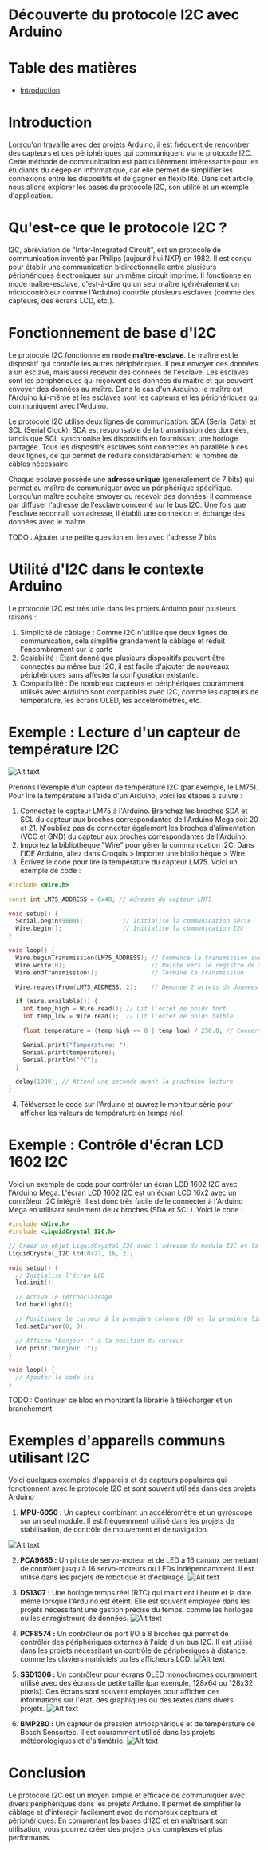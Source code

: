 # Découverte du protocole I2C avec Arduino <!-- omit in toc -->

# Table des matières <!-- omit in toc -->
- [Introduction](#introduction)


# Introduction
Lorsqu'on travaille avec des projets Arduino, il est fréquent de rencontrer des capteurs et des périphériques qui communiquent via le protocole I2C. Cette méthode de communication est particulièrement intéressante pour les étudiants du cégep en informatique, car elle permet de simplifier les connexions entre les dispositifs et de gagner en flexibilité. Dans cet article, nous allons explorer les bases du protocole I2C, son utilité et un exemple d'application.

# Qu'est-ce que le protocole I2C ?
I2C, abréviation de "Inter-Integrated Circuit", est un protocole de communication inventé par Philips (aujourd'hui NXP) en 1982. Il est conçu pour établir une communication bidirectionnelle entre plusieurs périphériques électroniques sur un même circuit imprimé. Il fonctionne en mode maître-esclave, c'est-à-dire qu'un seul maître (généralement un microcontrôleur comme l'Arduino) contrôle plusieurs esclaves (comme des capteurs, des écrans LCD, etc.).

# Fonctionnement de base d'I2C
Le protocole I2C fonctionne en mode **maître-esclave**. Le maître est le dispositif qui contrôle les autres périphériques. Il peut envoyer des données à un esclave, mais aussi recevoir des données de l'esclave. Les esclaves sont les périphériques qui reçoivent des données du maître et qui peuvent envoyer des données au maître. Dans le cas d'un Arduino, le maître est l'Arduino lui-même et les esclaves sont les capteurs et les périphériques qui communiquent avec l'Arduino.

Le protocole I2C utilise deux lignes de communication: SDA (Serial Data) et SCL (Serial Clock). SDA est responsable de la transmission des données, tandis que SCL synchronise les dispositifs en fournissant une horloge partagée. Tous les dispositifs esclaves sont connectés en parallèle à ces deux lignes, ce qui permet de réduire considérablement le nombre de câbles nécessaire.

Chaque esclave possède une **adresse unique** (généralement de 7 bits) qui permet au maître de communiquer avec un périphérique spécifique. Lorsqu'un maître souhaite envoyer ou recevoir des données, il commence par diffuser l'adresse de l'esclave concerné sur le bus I2C. Une fois que l'esclave reconnaît son adresse, il établit une connexion et échange des données avec le maître.

TODO : Ajouter une petite question en lien avec l'adresse 7 bits

# Utilité d'I2C dans le contexte Arduino
Le protocole I2C est très utile dans les projets Arduino pour plusieurs raisons :

1. Simplicité de câblage : Comme I2C n'utilise que deux lignes de communication, cela simplifie grandement le câblage et réduit l'encombrement sur la carte
2. Scalabilité : Étant donné que plusieurs dispositifs peuvent être connectés au même bus I2C, il est facile d'ajouter de nouveaux périphériques sans affecter la configuration existante.
3. Compatibilité : De nombreux capteurs et périphériques couramment utilisés avec Arduino sont compatibles avec I2C, comme les capteurs de température, les écrans OLED, les accéléromètres, etc.

# Exemple : Lecture d'un capteur de température I2C

![Alt text](lm75-Circuit.jpg)

Prenons l'exemple d'un capteur de température I2C (par exemple, le LM75). Pour lire la température à l'aide d'un Arduino, voici les étapes à suivre :
1. Connectez le capteur LM75 à l'Arduino. Branchez les broches SDA et SCL du capteur aux broches correspondantes de l'Arduino Mega soit 20 et 21. N'oubliez pas de connecter également les broches d'alimentation (VCC et GND) du capteur aux broches correspondantes de l'Arduino.
2. Importez la bibliothèque "Wire" pour gérer la communication I2C. Dans l'IDE Arduino, allez dans Croquis > Importer une bibliothèque > Wire.
3. Écrivez le code pour lire la température du capteur LM75. Voici un exemple de code :

```cpp
#include <Wire.h>

const int LM75_ADDRESS = 0x48; // Adresse du capteur LM75

void setup() {
  Serial.begin(9600);           // Initialise la communication série
  Wire.begin();                 // Initialise la communication I2C
}

void loop() {
  Wire.beginTransmission(LM75_ADDRESS); // Commence la transmission avec le capteur
  Wire.write(0);                        // Pointe vers le registre de température
  Wire.endTransmission();               // Termine la transmission

  Wire.requestFrom(LM75_ADDRESS, 2);    // Demande 2 octets de données de température

  if (Wire.available()) {
    int temp_high = Wire.read(); // Lit l'octet de poids fort
    int temp_low = Wire.read();  // Lit l'octet de poids faible

    float temperature = (temp_high << 8 | temp_low) / 256.0; // Convertit les données en température Celsius

    Serial.print("Temperature: ");
    Serial.print(temperature);
    Serial.println("°C");
  }

  delay(1000); // Attend une seconde avant la prochaine lecture
}

```

4. Téléversez le code sur l'Arduino et ouvrez le moniteur série pour afficher les valeurs de température en temps réel.

# Exemple : Contrôle d'écran LCD 1602 I2C
Voici un exemple de code pour contrôler un écran LCD 1602 I2C avec l'Arduino Mega. L'écran LCD 1602 I2C est un écran LCD 16x2 avec un contrôleur I2C intégré. Il est donc très facile de le connecter à l'Arduino Mega en utilisant seulement deux broches (SDA et SCL). Voici le code :

```cpp
#include <Wire.h>
#include <LiquidCrystal_I2C.h>

// Créez un objet LiquidCrystal_I2C avec l'adresse du module I2C et la taille de l'écran (16x2)
LiquidCrystal_I2C lcd(0x27, 16, 2);

void setup() {
  // Initialise l'écran LCD
  lcd.init();

  // Active le rétroéclairage
  lcd.backlight();

  // Positionne le curseur à la première colonne (0) et la première ligne (0)
  lcd.setCursor(0, 0);

  // Affiche "Bonjour !" à la position du curseur
  lcd.print("Bonjour !");
}

void loop() {
  // Ajouter le code ici
}

```
TODO : Continuer ce bloc en montrant la librairie à télécharger et un branchement

# Exemples d'appareils communs utilisant I2C
Voici quelques exemples d'appareils et de capteurs populaires qui fonctionnent avec le protocole I2C et sont souvent utilisés dans des projets Arduino :

1. **MPU-6050 :** Un capteur combinant un accéléromètre et un gyroscope sur un seul module. Il est fréquemment utilisé dans les projets de stabilisation, de contrôle de mouvement et de navigation.

![Alt text](mpu6050.jpg)

2. **PCA9685 :** Un pilote de servo-moteur et de LED à 16 canaux permettant de contrôler jusqu'à 16 servo-moteurs ou LEDs indépendamment. Il est utilisé dans les projets de robotique et d'éclairage.
![Alt text](pca9685.jpg)

1. **DS1307 :** Une horloge temps réel (RTC) qui maintient l'heure et la date même lorsque l'Arduino est éteint. Elle est souvent employée dans les projets nécessitant une gestion précise du temps, comme les horloges ou les enregistreurs de données.
![Alt text](ds1307.jpg)

1. **PCF8574 :** Un contrôleur de port I/O à 8 broches qui permet de contrôler des périphériques externes à l'aide d'un bus I2C. Il est utilisé dans les projets nécessitant un contrôle de périphériques à distance, comme les claviers matriciels ou les afficheurs LCD.
![Alt text](pcf8574.webp)

1. **SSD1306 :** Un contrôleur pour écrans OLED monochromes couramment utilisé avec des écrans de petite taille (par exemple, 128x64 ou 128x32 pixels). Ces écrans sont souvent employés pour afficher des informations sur l'état, des graphiques ou des textes dans divers projets.
![Alt text](ssd1306.JPG)

1. **BMP280 :** Un capteur de pression atmosphérique et de température de Bosch Sensortec. Il est couramment utilisé dans les projets météorologiques et d'altimétrie.
![Alt text](bmp280.webp)

# Conclusion
Le protocole I2C est un moyen simple et efficace de communiquer avec divers périphériques dans les projets Arduino. Il permet de simplifier le câblage et d'interagir facilement avec de nombreux capteurs et périphériques. En comprenant les bases d'I2C et en maîtrisant son utilisation, vous pourrez créer des projets plus complexes et plus performants.